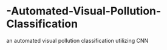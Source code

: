 # -Automated-Visual-Pollution-Classification
an automated visual pollution classification utilizing CNN

